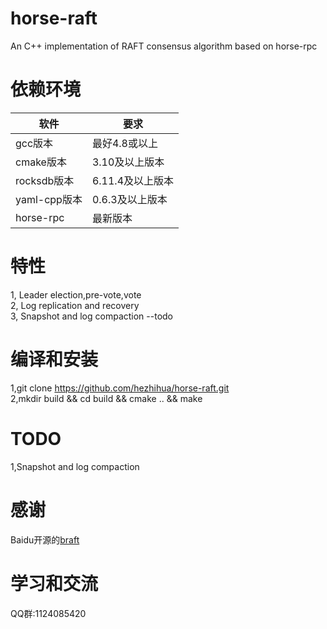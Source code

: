 # horse-raft
An  C++ implementation of RAFT consensus algorithm based on horse-rpc

# 依赖环境
| 软件	 | 要求 |
| ----- | ----- |
| gcc版本 | 最好4.8或以上 |
| cmake版本 | 3.10及以上版本 |
| rocksdb版本 | 6.11.4及以上版本 |
| yaml-cpp版本 | 0.6.3及以上版本 |
| horse-rpc | 最新版本 |
# 特性
1, Leader election,pre-vote,vote  
2, Log replication and recovery  
3, Snapshot and log compaction --todo


# 编译和安装

1,git clone https://github.com/hezhihua/horse-raft.git  
2,mkdir build && cd build && cmake ..  && make 


# TODO   
1,Snapshot and log compaction     


# 感谢
Baidu开源的[braft](https://github.com/baidu/braft)

# 学习和交流
QQ群:1124085420  
